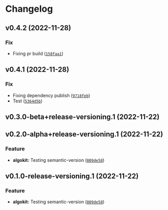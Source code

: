 # Changelog

<!--next-version-placeholder-->

## v0.4.2 (2022-11-28)
### Fix
* Fixing pr build ([`158faa1`](https://github.com/robdmoore/algokit-cli/commit/158faa11b2ba113d177913337706cfacbe43deb9))

## v0.4.1 (2022-11-28)
### Fix
* Fixing dependency publish ([`9718feb`](https://github.com/robdmoore/algokit-cli/commit/9718febb32456986988f367040093dae6881f5c7))
* Test ([`5364d5b`](https://github.com/robdmoore/algokit-cli/commit/5364d5b1499aad2579d92199649af41686a78bd1))

## v0.3.0-beta+release-versioning.1 (2022-11-22)


## v0.2.0-alpha+release-versioning.1 (2022-11-22)
### Feature
* **algokit:** Testing semantic-version ([`809de58`](https://github.com/algorandfoundation/algokit-cli/commit/809de587bb9ae0d09a65ab03ece9760104cdbda6))

## v0.1.0-release-versioning.1 (2022-11-22)
### Feature
* **algokit:** Testing semantic-version ([`809de58`](https://github.com/algorandfoundation/algokit-cli/commit/809de587bb9ae0d09a65ab03ece9760104cdbda6))

